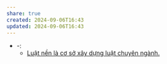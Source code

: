 ```yaml
---
share: true
created: 2024-09-06T16:43
updated: 2024-09-06T16:43
---
```

- \-: 
    - [Luật nền là cơ sở xây dựng luật chuyên ngành.](../Ng%C3%A0nh%20t%C3%A0i%20ch%C3%ADnh/B%E1%BA%A3o%20hi%E1%BB%83m/Lu%E1%BA%ADt%20n%E1%BB%81n%20l%C3%A0%20c%C6%A1%20s%E1%BB%9F%20x%C3%A2y%20d%E1%BB%B1ng%20lu%E1%BA%ADt%20chuy%C3%AAn%20ng%C3%A0nh..md)

